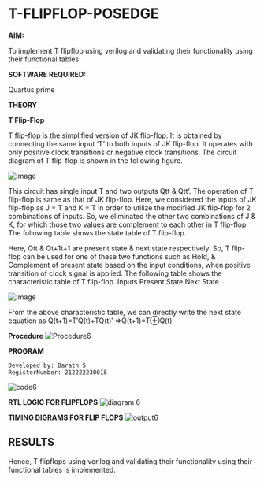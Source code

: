 # T-FLIPFLOP-POSEDGE

**AIM:**

To implement  T flipflop using verilog and validating their functionality using their functional tables

**SOFTWARE REQUIRED:**

Quartus prime

**THEORY**

**T Flip-Flop**

T flip-flop is the simplified version of JK flip-flop. It is obtained by connecting the same input ‘T’ to both inputs of JK flip-flop. It operates with only positive clock transitions or negative clock transitions. The circuit diagram of T flip-flop is shown in the following figure.

![image](https://github.com/naavaneetha/T-FLIPFLOP-POSEDGE/assets/154305477/458a68fe-2d08-4a9d-ac4f-7ae0480ce0bd)

 
This circuit has single input T and two outputs Qtt & Qtt’. The operation of T flip-flop is same as that of JK flip-flop. Here, we considered the inputs of JK flip-flop as J = T and K = T in order to utilize the modified JK flip-flop for 2 combinations of inputs. So, we eliminated the other two combinations of J & K, for which those two values are complement to each other in T flip-flop. The following table shows the state table of T flip-flop.

Here, Qtt & Qt+1t+1 are present state & next state respectively. So, T flip-flop can be used for one of these two functions such as Hold, & Complement of present state based on the input conditions, when positive transition of clock signal is applied. The following table shows the characteristic table of T flip-flop. Inputs Present State Next State

![image](https://github.com/naavaneetha/T-FLIPFLOP-POSEDGE/assets/154305477/cdd7fb32-539f-4b66-bb8d-f305a153c886)

 
From the above characteristic table, we can directly write the next state equation as Q(t+1)=T′Q(t)+TQ(t)′ ⇒Q(t+1)=T⊕Q(t)

**Procedure**
![Procedure6](https://github.com/Gobikakannan/T-FLIPFLOP-POSEDGE/assets/163496346/1f2d2479-7566-4804-a020-50da56dcc83d)




**PROGRAM**
 ```
 Developed by: Barath S
 RegisterNumber: 212222230018
 ```
![code6](https://github.com/Gobikakannan/T-FLIPFLOP-POSEDGE/assets/163496346/94c55a26-17de-4d05-b9c2-692d6d14cd60)


**RTL LOGIC FOR FLIPFLOPS**
![diagram 6](https://github.com/Gobikakannan/T-FLIPFLOP-POSEDGE/assets/163496346/c8f13d41-fb66-46e2-8f0d-434981ebd991)

**TIMING DIGRAMS FOR FLIP FLOPS**
![output6](https://github.com/Gobikakannan/T-FLIPFLOP-POSEDGE/assets/163496346/f6368496-cd9e-4a48-8b7c-130a00873767)

## RESULTS
Hence, T flipflops using verilog and validating their functionality using their functional tables is implemented.
